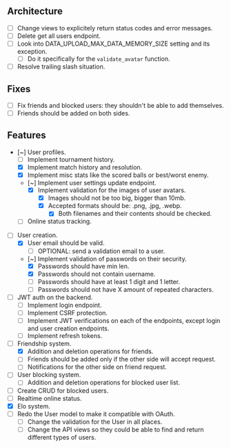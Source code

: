 ## Architecture
- [ ] Change views to explicitely return status codes and error messages.
- [ ] Delete get all users endpoint.
- [ ] Look into DATA_UPLOAD_MAX_DATA_MEMORY_SIZE setting and its exception.
    - [ ] Do it specifically for the `validate_avatar` function.
- [ ] Resolve trailing slash situation.

## Fixes
- [ ] Fix friends and blocked users: they shouldn't be able to add themselves.
- [ ] Friends should be added on both sides.

## Features
- [~] User profiles.
    - [ ] Implement tournament history.
    - [x] Implement match history and resolution.
    - [x] Implement misc stats like the scored balls or best/worst enemy.
    - [~] Implement user settings update endpoint.
        - [x] Implement validation for the images of user avatars.
            - [x] Images should not be too big, bigger than 10mb.
            - [x] Accepted formats should be: .png, .jpg, .webp.
                - [x] Both filenames and their contents should be checked.
    - [ ] Online status tracking.
- [ ] User creation.
  - [x] User email should be valid.
    - [ ] OPTIONAL: send a validation email to a user.
  - [~] Implement validation of passwords on their security.
    - [x] Passwords should have min len.
    - [x] Passwords should not contain username.
    - [ ] Passwords should have at least 1 digit and 1 letter.
    - [ ] Passwords should not have X amount of repeated characters.
- [ ] JWT auth on the backend.
    - [ ] Implement login endpoint.
    - [ ] Implement CSRF protection.
    - [ ] Implement JWT verifications on each of the endpoints, except login and user creation endpoints.
    - [ ] Implement refresh tokens.
- [ ] Friendship system.
    - [x] Addition and deletion operations for friends.
    - [ ] Friends should be added only if the other side will accept request.
    - [ ] Notifications for the other side on friend request.
- [ ] User blocking system.
    - [ ] Addition and deletion operations for blocked user list.
- [ ] Create CRUD for blocked users.
- [ ] Realtime online status.
- [x] Elo system.
- [ ] Redo the User model to make it compatible with OAuth.
     - [ ] Change the validation for the User in all places.
     - [ ] Change the API views so they could be able to find and return different types of users.
